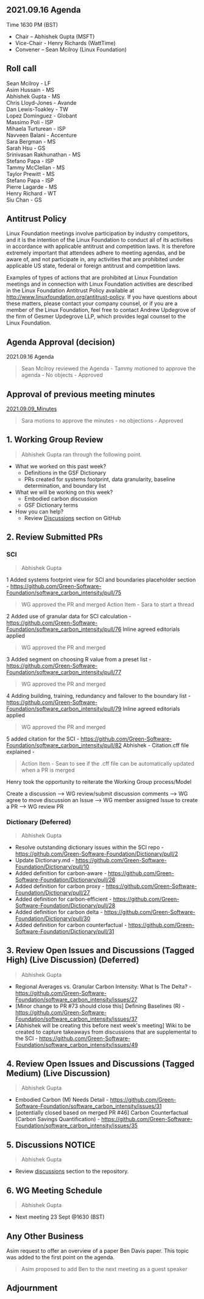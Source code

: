 ## 2021.09.16 Agenda
Time 1630 PM (BST)

- Chair – Abhishek Gupta (MSFT)
- Vice-Chair - Henry Richards (WattTime)
- Convener – Sean Mcilroy (Linux Foundation)
  
## Roll call
Sean Mcilroy - LF <br>
Asim Hussain - MS <br>
Abhishek Gupta - MS <br>
Chris Lloyd-Jones - Avande <br>
Dan Lewis-Toakley - TW <br>
Lopez Dominguez - Globant <br>
Massimo Poli - ISP <br>
Mihaela Turturean - ISP <br>
Navveen Balani - Accenture <br>
Sara Bergman - MS <br>
Sarah Hsu - GS <br>
Srinivasan Rakhunathan - MS <br>
Stefano Papa - ISP<br>
Tammy McClellan - MS<br>
Taylor Prewitt - MS<br>
Stefano Papa - ISP<br>
Pierre Lagarde - MS<br>
Henry Richard - WT<br>
Siu Chan - GS<br>
  
## Antitrust Policy
Linux Foundation meetings involve participation by industry competitors, and it is the intention of the Linux Foundation to conduct 
all of its activities in accordance with applicable antitrust and competition laws. 
It is therefore extremely important that attendees adhere to meeting agendas, and be aware of, and not participate in, any activities 
that are prohibited under applicable US state, federal or foreign antitrust and competition laws.

Examples of types of actions that are prohibited at Linux Foundation meetings and in connection with Linux Foundation activities are 
described in the Linux Foundation Antitrust Policy available at http://www.linuxfoundation.org/antitrust-policy. 
If you have questions about these matters, please contact your company counsel, or if you are a member of the Linux Foundation, 
feel free to contact Andrew Updegrove of the firm of Gesmer Updegrove LLP, which provides legal counsel to the Linux Foundation.
  
## Agenda Approval (decision) 
2021.09.16 Agenda

> Sean Mcilroy reviewed the Agenda - Tammy motioned to approve the agenda - No objects - Approved
  
## Approval of previous meeting minutes
[2021.09.09_Minutes](https://github.com/Green-Software-Foundation/standards_wg/blob/main/Agenda_Minutes/2021.09.09_minutes.md)

> Sara motions to approve the minutes - no objections - Approved

## 1. Working Group Review

> Abhishek Gupta ran through the following point.

- What we worked on this past week?
  - Definitions in the GSF Dictionary 
  - PRs created for systems footprint, data granularity, baseline determination, and boundary list  
- What we will be working on this week?
  - Embodied carbon discussion 
  - GSF Dictionary terms
- How you can help?
  - Review [Discussions](https://github.com/Green-Software-Foundation/software_carbon_intensity/discussions) section on GitHub

## 2. Review Submitted PRs

### SCI

> Abhishek Gupta

1 Added systems footprint view for SCI and boundaries placeholder section - https://github.com/Green-Software-Foundation/software_carbon_intensity/pull/75
> WG approved the PR and merged
Action Item - Sara to start a thread

2 Added use of granular data for SCI calculation - https://github.com/Green-Software-Foundation/software_carbon_intensity/pull/76
Inline agreed editorials applied
> WG approved the PR and merged

3 Added segment on choosing R value from a preset list - https://github.com/Green-Software-Foundation/software_carbon_intensity/pull/77
> WG approved the PR and merged

4 Adding building, training, redundancy and failover to the boundary list - https://github.com/Green-Software-Foundation/software_carbon_intensity/pull/79
Inline agreed editorials applied
> WG approved the PR and merged

5 added citation for the SCI - https://github.com/Green-Software-Foundation/software_carbon_intensity/pull/82
Abhishek - Citation.cff file explained - 
> Action Item - Sean to see if the .cff file can be automatically updated when a PR is merged


Henry took the opportunity to reiterate the Working Group process/Model

Create a discussion --> WG review/submit discussion comments --> WG agree to move discussion an Issue --> WG member assigned Issue to create a PR --> WG review PR

### Dictionary (Deferred)

> Abhishek Gupta
- Resolve outstanding dictionary issues within the SCI repo - https://github.com/Green-Software-Foundation/Dictionary/pull/2
- Update Dictionary.md - https://github.com/Green-Software-Foundation/Dictionary/pull/10
- Added definition for carbon-aware - https://github.com/Green-Software-Foundation/Dictionary/pull/26
- Added definition for carbon proxy - https://github.com/Green-Software-Foundation/Dictionary/pull/27
- Added definition for carbon-efficient - https://github.com/Green-Software-Foundation/Dictionary/pull/28
- Added definition for carbon delta - https://github.com/Green-Software-Foundation/Dictionary/pull/30
- Added definition for carbon counterfactual - https://github.com/Green-Software-Foundation/Dictionary/pull/31

## 3. Review Open Issues and Discussions (Tagged High) (Live Discussion) (Deferred)
> Abhishek Gupta
- Regional Averages vs. Granular Carbon Intensity: What Is The Delta? - https://github.com/Green-Software-Foundation/software_carbon_intensity/issues/27
- [Minor change to PR #73 should close this] Defining Baselines (R) - https://github.com/Green-Software-Foundation/software_carbon_intensity/issues/37
- [Abhishek will be creating this before next week's meeting] Wiki to be created to capture takeaways from discussions that are supplemental to the SCI - https://github.com/Green-Software-Foundation/software_carbon_intensity/issues/49

## 4. Review Open Issues and Discussions (Tagged Medium) (Live Discussion)
> Abhishek Gupta
- Embodied Carbon (M) Needs Detail - https://github.com/Green-Software-Foundation/software_carbon_intensity/issues/31
- [potentially closed based on merged PR #46] Carbon Counterfactual (Carbon Savings Quantification) - https://github.com/Green-Software-Foundation/software_carbon_intensity/issues/35

## 5. Discussions NOTICE
> Abhishek Gupta
- Review [discussions](https://github.com/Green-Software-Foundation/software_carbon_intensity/discussions) section to the repository. 

## 6. WG Meeting Schedule
> Abhishek Gupta
- Next meeting 23 Sept @1630 (BST) 

## Any Other Business

Asim request to offer an overview of a paper Ben Davis paper.
This topic was added to the first point on the agenda.

> Asim proposed to add Ben to the next meeting as a guest speaker

## Adjournment
